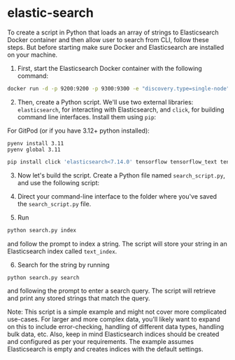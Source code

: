 # elastic-search

To create a script in Python that loads an array of strings to Elasticsearch Docker container and then allow user to search from CLI, follow these steps. But before starting make sure Docker and Elasticsearch are installed on your machine.  

1. First, start the Elasticsearch Docker container with the following command: 

```bash
docker run -d -p 9200:9200 -p 9300:9300 -e "discovery.type=single-node" docker.elastic.co/elasticsearch/elasticsearch:7.13.1
```

2. Then, create a Python script. We'll use two external libraries: `elasticsearch`, for interacting with Elasticsearch, and `click`, for building command line interfaces. Install them using `pip`:

For GitPod (or if you have 3.12+ python installed):
```
pyenv install 3.11
pyenv global 3.11
```

```bash
pip install click 'elasticsearch<7.14.0' tensorflow tensorflow_text tensorflow_hub
```

3. Now let's build the script. Create a Python file named `search_script.py`, and use the following script:



4. Direct your command-line interface to the folder where you've saved the `search_script.py` file. 

5. Run

```bash
python search.py index
```

and follow the prompt to index a string. The script will store your string in an Elasticsearch index called `text_index`.

6. Search for the string by running

```bash
python search.py search
```

and following the prompt to enter a search query. The script will retrieve and print any stored strings that match the query.

Note: This script is a simple example and might not cover more complicated use-cases. For larger and more complex data, you'll likely want to expand on this to include error-checking, handling of different data types, handling bulk data, etc. Also, keep in mind Elasticsearch indices should be created and configured as per your requirements. The example assumes Elasticsearch is empty and creates indices with the default settings.